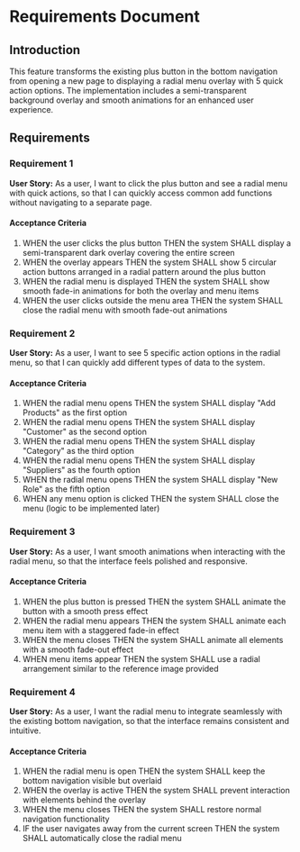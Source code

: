 # Requirements Document

## Introduction

This feature transforms the existing plus button in the bottom navigation from opening a new page to displaying a radial menu overlay with 5 quick action options. The implementation includes a semi-transparent background overlay and smooth animations for an enhanced user experience.

## Requirements

### Requirement 1

**User Story:** As a user, I want to click the plus button and see a radial menu with quick actions, so that I can quickly access common add functions without navigating to a separate page.

#### Acceptance Criteria

1. WHEN the user clicks the plus button THEN the system SHALL display a semi-transparent dark overlay covering the entire screen
2. WHEN the overlay appears THEN the system SHALL show 5 circular action buttons arranged in a radial pattern around the plus button
3. WHEN the radial menu is displayed THEN the system SHALL show smooth fade-in animations for both the overlay and menu items
4. WHEN the user clicks outside the menu area THEN the system SHALL close the radial menu with smooth fade-out animations

### Requirement 2

**User Story:** As a user, I want to see 5 specific action options in the radial menu, so that I can quickly add different types of data to the system.

#### Acceptance Criteria

1. WHEN the radial menu opens THEN the system SHALL display "Add Products" as the first option
2. WHEN the radial menu opens THEN the system SHALL display "Customer" as the second option  
3. WHEN the radial menu opens THEN the system SHALL display "Category" as the third option
4. WHEN the radial menu opens THEN the system SHALL display "Suppliers" as the fourth option
5. WHEN the radial menu opens THEN the system SHALL display "New Role" as the fifth option
6. WHEN any menu option is clicked THEN the system SHALL close the menu (logic to be implemented later)

### Requirement 3

**User Story:** As a user, I want smooth animations when interacting with the radial menu, so that the interface feels polished and responsive.

#### Acceptance Criteria

1. WHEN the plus button is pressed THEN the system SHALL animate the button with a smooth press effect
2. WHEN the radial menu appears THEN the system SHALL animate each menu item with a staggered fade-in effect
3. WHEN the menu closes THEN the system SHALL animate all elements with a smooth fade-out effect
4. WHEN menu items appear THEN the system SHALL use a radial arrangement similar to the reference image provided

### Requirement 4

**User Story:** As a user, I want the radial menu to integrate seamlessly with the existing bottom navigation, so that the interface remains consistent and intuitive.

#### Acceptance Criteria

1. WHEN the radial menu is open THEN the system SHALL keep the bottom navigation visible but overlaid
2. WHEN the overlay is active THEN the system SHALL prevent interaction with elements behind the overlay
3. WHEN the menu closes THEN the system SHALL restore normal navigation functionality
4. IF the user navigates away from the current screen THEN the system SHALL automatically close the radial menu
